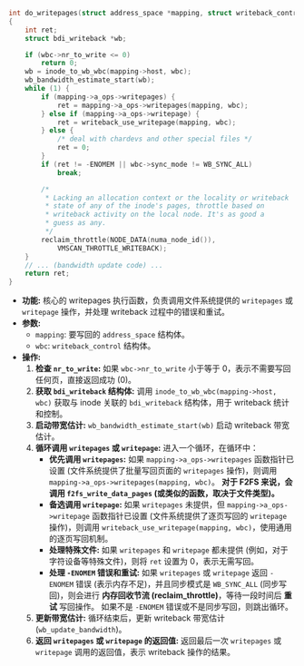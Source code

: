 ```c
int do_writepages(struct address_space *mapping, struct writeback_control *wbc)
{
	int ret;
	struct bdi_writeback *wb;

	if (wbc->nr_to_write <= 0)
		return 0;
	wb = inode_to_wb_wbc(mapping->host, wbc);
	wb_bandwidth_estimate_start(wb);
	while (1) {
		if (mapping->a_ops->writepages) {
			ret = mapping->a_ops->writepages(mapping, wbc);
		} else if (mapping->a_ops->writepage) {
			ret = writeback_use_writepage(mapping, wbc);
		} else {
			/* deal with chardevs and other special files */
			ret = 0;
		}
		if (ret != -ENOMEM || wbc->sync_mode != WB_SYNC_ALL)
			break;

		/*
		 * Lacking an allocation context or the locality or writeback
		 * state of any of the inode's pages, throttle based on
		 * writeback activity on the local node. It's as good a
		 * guess as any.
		 */
		reclaim_throttle(NODE_DATA(numa_node_id()),
			VMSCAN_THROTTLE_WRITEBACK);
	}
	// ... (bandwidth update code) ...
	return ret;
}
```

* **功能:**  核心的 writepages 执行函数，负责调用文件系统提供的 `writepages` 或 `writepage` 操作，并处理 writeback 过程中的错误和重试。
* **参数:**
    * `mapping`:  要写回的 `address_space` 结构体。
    * `wbc`:  `writeback_control` 结构体。
* **操作:**
    1. **检查 `nr_to_write`:**  如果 `wbc->nr_to_write` 小于等于 0，表示不需要写回任何页，直接返回成功 (0)。
    2. **获取 `bdi_writeback` 结构体:**  调用 `inode_to_wb_wbc(mapping->host, wbc)` 获取与 inode 关联的 `bdi_writeback` 结构体，用于 writeback 统计和控制。
    3. **启动带宽估计:**  `wb_bandwidth_estimate_start(wb)` 启动 writeback 带宽估计。
    4. **循环调用 `writepages` 或 `writepage`:**  进入一个循环，在循环中：
        * **优先调用 `writepages`:**  如果 `mapping->a_ops->writepages` 函数指针已设置 (文件系统提供了批量写回页面的 `writepages` 操作)，则调用 `mapping->a_ops->writepages(mapping, wbc)`。  **对于 F2FS 来说，会调用 `f2fs_write_data_pages` (或类似的函数，取决于文件类型)。**
        * **备选调用 `writepage`:**  如果 `writepages` 未提供，但 `mapping->a_ops->writepage` 函数指针已设置 (文件系统提供了逐页写回的 `writepage` 操作)，则调用 `writeback_use_writepage(mapping, wbc)`，使用通用的逐页写回机制。
        * **处理特殊文件:**  如果 `writepages` 和 `writepage` 都未提供 (例如，对于字符设备等特殊文件)，则将 `ret` 设置为 0，表示无需写回。
        * **处理 `-ENOMEM` 错误和重试:**  如果 `writepages` 或 `writepage` 返回 `-ENOMEM` 错误 (表示内存不足)，并且同步模式是 `WB_SYNC_ALL` (同步写回)，则会进行 **内存回收节流 (reclaim_throttle)**，等待一段时间后 **重试** 写回操作。  如果不是 `-ENOMEM` 错误或不是同步写回，则跳出循环。
    5. **更新带宽估计:**  循环结束后，更新 writeback 带宽估计 (`wb_update_bandwidth`)。
    6. **返回 `writepages` 或 `writepage` 的返回值:**  返回最后一次 `writepages` 或 `writepage` 调用的返回值，表示 writeback 操作的结果。